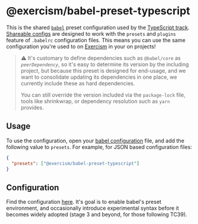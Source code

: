 # @exercism/babel-preset-typescript

This is the shared [`babel`][web-babel] preset configuration used by the [TypeScript track][git-typescript]. [Shareable configs][web-shareable-configs] are designed to work with the `presets` and `plugins` feature of `.babelrc` configuration files. This means you can use the same configuration you're used to on [Exercism][web-exercism] in your on projects!

> ⚠ It's customary to define dependencies such as `@babel/core` as _`peerDependency`_, so it's easy to determine its version by the including project, but because this preset is designed for end-usage, and we want to consolidate updating its dependencies in one place, we currently include these as hard dependencies.
>
> You can still override the version included via the `package-lock` file, tools like shrinkwrap, or dependency resolution such as `yarn` provides.

## Usage

To use the configuration, open your [babel configuration][web-babel-configuration] file, and add the following value to `presets`. For example, for JSON based configuration files:

```json
{
  "presets": ["@exercism/babel-preset-typescript"]
}
```

## Configuration

Find the configuration [here](index.js). It's goal is to enable babel's preset environment, and occasionally introduce experimental syntax before it becomes widely adopted (stage 3 and beyond, for those following TC39).

[git-typescript]: https://github.com/exercism/typescript
[web-babel]: https://babeljs.io
[web-babel-configuration]: https://babeljs.io/docs/en/config-files
[web-exercism]: https://exercism.org
[web-shareable-configs]: https://babeljs.io/docs/en/presets
